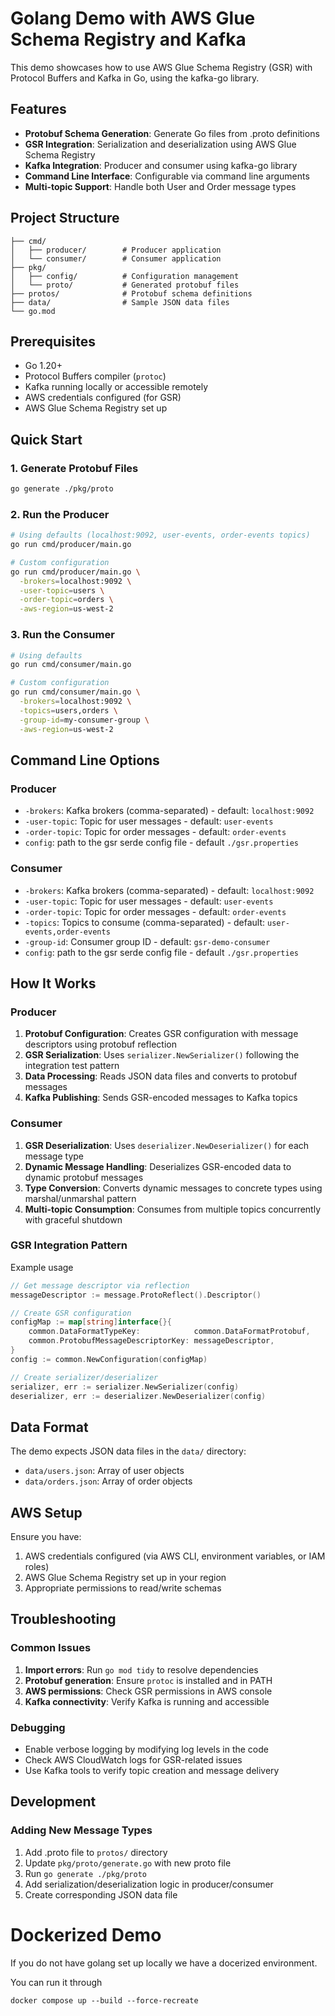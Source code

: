 # Golang Demo with AWS Glue Schema Registry and Kafka

This demo showcases how to use AWS Glue Schema Registry (GSR) with Protocol Buffers and Kafka in Go, using the kafka-go library.

## Features

- **Protobuf Schema Generation**: Generate Go files from .proto definitions
- **GSR Integration**: Serialization and deserialization using AWS Glue Schema Registry
- **Kafka Integration**: Producer and consumer using kafka-go library  
- **Command Line Interface**: Configurable via command line arguments
- **Multi-topic Support**: Handle both User and Order message types

## Project Structure

```
├── cmd/
│   ├── producer/        # Producer application
│   └── consumer/        # Consumer application
├── pkg/
│   ├── config/          # Configuration management
│   └── proto/           # Generated protobuf files
├── protos/              # Protobuf schema definitions
├── data/                # Sample JSON data files
└── go.mod
```

## Prerequisites

- Go 1.20+
- Protocol Buffers compiler (`protoc`)
- Kafka running locally or accessible remotely
- AWS credentials configured (for GSR)
- AWS Glue Schema Registry set up

## Quick Start

### 1. Generate Protobuf Files

```bash
go generate ./pkg/proto
```

### 2. Run the Producer

```bash
# Using defaults (localhost:9092, user-events, order-events topics)
go run cmd/producer/main.go

# Custom configuration
go run cmd/producer/main.go \
  -brokers=localhost:9092 \
  -user-topic=users \
  -order-topic=orders \
  -aws-region=us-west-2
```

### 3. Run the Consumer

```bash
# Using defaults
go run cmd/consumer/main.go

# Custom configuration
go run cmd/consumer/main.go \
  -brokers=localhost:9092 \
  -topics=users,orders \
  -group-id=my-consumer-group \
  -aws-region=us-west-2
```

## Command Line Options

### Producer

- `-brokers`: Kafka brokers (comma-separated) - default: `localhost:9092`
- `-user-topic`: Topic for user messages - default: `user-events`
- `-order-topic`: Topic for order messages - default: `order-events`
- `config`: path to the gsr serde config file - default `./gsr.properties`

### Consumer

- `-brokers`: Kafka brokers (comma-separated) - default: `localhost:9092`
- `-user-topic`: Topic for user messages - default: `user-events`
- `-order-topic`: Topic for order messages - default: `order-events`
- `-topics`: Topics to consume (comma-separated) - default: `user-events,order-events`
- `-group-id`: Consumer group ID - default: `gsr-demo-consumer`
- `config`: path to the gsr serde config file - default `./gsr.properties`

## How It Works

### Producer

1. **Protobuf Configuration**: Creates GSR configuration with message descriptors using protobuf reflection
2. **GSR Serialization**: Uses `serializer.NewSerializer()` following the integration test pattern
3. **Data Processing**: Reads JSON data files and converts to protobuf messages
4. **Kafka Publishing**: Sends GSR-encoded messages to Kafka topics

### Consumer

1. **GSR Deserialization**: Uses `deserializer.NewDeserializer()` for each message type
2. **Dynamic Message Handling**: Deserializes GSR-encoded data to dynamic protobuf messages
3. **Type Conversion**: Converts dynamic messages to concrete types using marshal/unmarshal pattern
4. **Multi-topic Consumption**: Consumes from multiple topics concurrently with graceful shutdown

### GSR Integration Pattern

Example usage

```go
// Get message descriptor via reflection
messageDescriptor := message.ProtoReflect().Descriptor()

// Create GSR configuration
configMap := map[string]interface{}{
    common.DataFormatTypeKey:            common.DataFormatProtobuf,
    common.ProtobufMessageDescriptorKey: messageDescriptor,
}
config := common.NewConfiguration(configMap)

// Create serializer/deserializer
serializer, err := serializer.NewSerializer(config)
deserializer, err := deserializer.NewDeserializer(config)
```

## Data Format

The demo expects JSON data files in the `data/` directory:

- `data/users.json`: Array of user objects
- `data/orders.json`: Array of order objects

## AWS Setup

Ensure you have:

1. AWS credentials configured (via AWS CLI, environment variables, or IAM roles)
2. AWS Glue Schema Registry set up in your region
3. Appropriate permissions to read/write schemas

## Troubleshooting

### Common Issues

1. **Import errors**: Run `go mod tidy` to resolve dependencies
2. **Protobuf generation**: Ensure `protoc` is installed and in PATH
3. **AWS permissions**: Check GSR permissions in AWS console
4. **Kafka connectivity**: Verify Kafka is running and accessible

### Debugging

- Enable verbose logging by modifying log levels in the code
- Check AWS CloudWatch logs for GSR-related issues
- Use Kafka tools to verify topic creation and message delivery

## Development

### Adding New Message Types

1. Add .proto file to `protos/` directory
2. Update `pkg/proto/generate.go` with new proto file
3. Run `go generate ./pkg/proto`
4. Add serialization/deserialization logic in producer/consumer
5. Create corresponding JSON data file

# Dockerized Demo

If you do not have golang set up locally we have a docerized environment.

You can run it through

`docker compose up --build --force-recreate`
